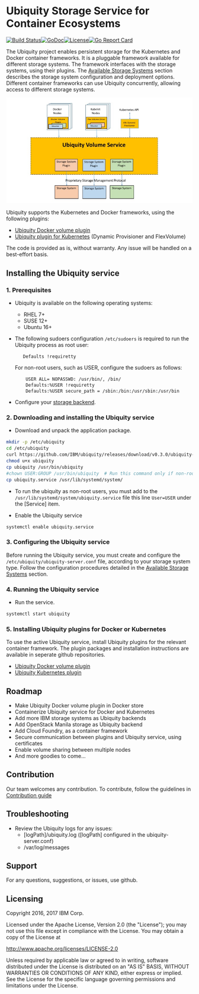 # Ubiquity Storage Service for Container Ecosystems 
[![Build Status](https://travis-ci.org/IBM/ubiquity.svg?branch=master)](https://travis-ci.org/IBM/ubiquity)[![GoDoc](https://godoc.org/github.com/IBM/ubiquity?status.svg)](https://godoc.org/github.com/IBM/ubiquity)[![License](https://img.shields.io/badge/license-Apache--2.0-blue.svg)](http://www.apache.org/licenses/LICENSE-2.0)[![Go Report Card](https://goreportcard.com/badge/github.com/IBM/ubiquity)](https://goreportcard.com/report/github.com/IBM/ubiquity)

The Ubiquity project enables persistent storage for the Kubernetes and Docker container frameworks. 
It is a pluggable framework available for different storage systems. The framework interfaces with the storage systems, using their plugins. The [Available Storage Systems](supportedStorage.md) section describes the storage system  configuration and deployment options. Different container frameworks can use Ubiquity concurrently, allowing access to different storage systems. 


![Ubiquity Overview](images/UbiquityOverview.jpg)

Ubiquity supports the Kubernetes and Docker frameworks, using the following plugins:

- [Ubiquity Docker volume plugin](https://github.com/IBM/ubiquity-docker-plugin)
- [Ubiquity plugin for Kubernetes](https://github.com/IBM/ubiquity-k8s) (Dynamic Provisioner and FlexVolume)

The code is provided as is, without warranty. Any issue will be handled on a best-effort basis.

## Installing the Ubiquity service

### 1. Prerequisites
  * Ubiquity is available on the following operating systems:
    - RHEL 7+
    - SUSE 12+
    - Ubuntu 16+
  * The following sudoers configuration `/etc/sudoers` is required to run the Ubiquity process as root user: 
  
     ```
        Defaults !requiretty
     ```
     For non-root users, such as USER, configure the sudoers as follows: 

     ```
         USER ALL= NOPASSWD: /usr/bin/, /bin/
         Defaults:%USER !requiretty
         Defaults:%USER secure_path = /sbin:/bin:/usr/sbin:/usr/bin
     ```

        
  * Configure your [storage backend](supportedStorage.md). 

### 2. Downloading and installing the Ubiquity service 

  * Download and unpack the application package.
```bash
mkdir -p /etc/ubiquity
cd /etc/ubiquity
curl https://github.com/IBM/ubiquity/releases/download/v0.3.0/ubiquity-0.3.0.tar.gz | tar xf -
chmod u+x ubiquity
cp ubiquity /usr/bin/ubiquity                
#chown USER:GROUP /usr/bin/ubiquity  # Run this command only if non-root should run ubiquity (fill up the USER and GROUP)
cp ubiquity.service /usr/lib/systemd/system/ 
```
   * To run the ubiquity as non-root users, you must add to the `/usr/lib/systemd/system/ubiquity.service` file this line `User=USER` under the [Service] item.
   
   * Enable the Ubiquity service
   
```bash 
systemctl enable ubiquity.service         
```

### 3. Configuring the Ubiquity service
Before running the Ubiquity service, you must create and configure the `/etc/ubiquity/ubiquity-server.conf` file, according to your storage system type.
Follow the configuration procedures detailed in the [Available Storage Systems](supportedStorage.md) section.


### 4. Running the Ubiquity service
  * Run the service.
```bash
systemctl start ubiquity    
```


### 5. Installing Ubiquity plugins for Docker or Kubernetes
To use the active Ubiquity service, install Ubiquity plugins for the relevant container framework. The plugin packages and installation instructions are available in seperate github repositories.
  * [Ubiquity Docker volume plugin](https://github.com/IBM/ubiquity-docker-plugin)
  * [Ubiquity Kubernetes plugin](https://github.com/IBM/ubiquity-k8s)


## Roadmap
 * Make Ubiquity Docker volume plugin in Docker store
 * Containerize Ubiquity service for Docker and Kubernetes
 * Add more IBM storage systems as Ubiquity backends
 * Add OpenStack Manila storage as Ubiquity backend
 * Add Cloud Foundry, as a container framework
 * Secure communication between plugins and Ubiquity service, using certificates
 * Enable volume sharing between multiple nodes
 * And more goodies to come...


## Contribution
Our team welcomes any contribution.
To contribute, follow the guidelines in [Contribution guide](contribution-guide.md)


## Troubleshooting
* Review the Ubiquity logs for any issues:
    * [logPath]/ubiquity.log   ([logPath] configured in the ubiquity-server.conf)
    * /var/log/messages        

## Support
For any questions, suggestions, or issues, use github.

## Licensing

Copyright 2016, 2017 IBM Corp.

Licensed under the Apache License, Version 2.0 (the "License");
you may not use this file except in compliance with the License.
You may obtain a copy of the License at

http://www.apache.org/licenses/LICENSE-2.0

Unless required by applicable law or agreed to in writing, software
distributed under the License is distributed on an "AS IS" BASIS,
WITHOUT WARRANTIES OR CONDITIONS OF ANY KIND, either express or implied.
See the License for the specific language governing permissions and
limitations under the License.
